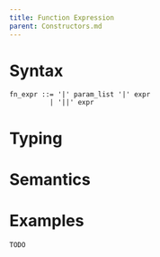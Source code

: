 ```yaml
---
title: Function Expression
parent: Constructors.md
---
```


# Syntax

```
fn_expr ::= '|' param_list '|' expr
          | '||' expr
```

# Typing

# Semantics

# Examples

```rust
TODO
```
